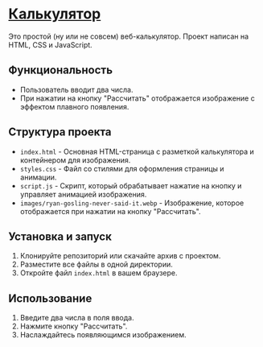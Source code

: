 # [Калькулятор](https://tsinik2508.github.io/calculator/)

Это простой (ну или не совсем) веб-калькулятор. Проект написан на HTML, CSS и JavaScript.

## Функциональность

- Пользователь вводит два числа.
- При нажатии на кнопку "Рассчитать" отображается изображение с эффектом плавного появления.

## Структура проекта

- `index.html` - Основная HTML-страница с разметкой калькулятора и контейнером для изображения.
- `styles.css` - Файл со стилями для оформления страницы и анимации.
- `script.js` - Скрипт, который обрабатывает нажатие на кнопку и управляет анимацией изображения.
- `images/ryan-gosling-never-said-it.webp` - Изображение, которое отображается при нажатии на кнопку "Рассчитать".

## Установка и запуск

1. Клонируйте репозиторий или скачайте архив с проектом.
2. Разместите все файлы в одной директории.
3. Откройте файл `index.html` в вашем браузере.

## Использование

1. Введите два числа в поля ввода.
2. Нажмите кнопку "Рассчитать".
3. Наслаждайтесь появляющимся изображением.

